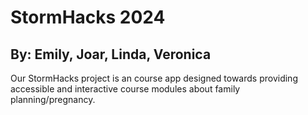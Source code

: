 # StormHacks 2024
## By: Emily, Joar, Linda, Veronica

Our StormHacks project is an course app designed towards providing accessible and interactive course modules about family planning/pregnancy.
